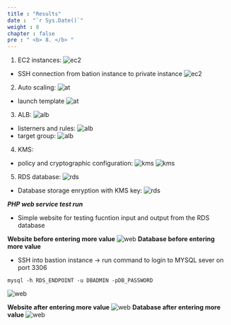 ```yaml
---
title : "Results"
date :  "`r Sys.Date()`" 
weight : 8 
chapter : false
pre : " <b> 8. </b> "
---
```

1) EC2 instances:
![ec2](/images/2.prerequisite/ec2.png)
- SSH connection from bation instance to private instance
![ec2](/images/2.prerequisite/ec2SSH.png)
2) Auto scaling: 
![at](/images/2.prerequisite/auto-scaling.png)
- launch template
![at](/images/2.prerequisite/launch_template.png)
3) ALB:
![alb](/images/2.prerequisite/Pictalb.png)
- listerners and rules: 
![alb](/images/2.prerequisite/alb.png)
- target group:
![alb](/images/2.prerequisite/targetgr.png)
4) KMS:
- policy and cryptographic configuration:
![kms](/images/KMS/Picture1.png)
![kms](/images/KMS/Picture2.png)
5) RDS database:
![rds](/images/RDS/rds.png)
- Database storage enryption with KMS key:
![rds](/images/RDS/sec.png)

***PHP web service test run***
- Simple website for testing fucntion input and output from the RDS database

**Website before entering more value**
![web](/images/web1.png)
**Database before entering more value**
- SSH into bastion instance -> run command to login to MYSQL sever on port 3306
```
mysql -h RDS_ENDPOINT -u DBADMIN -pDB_PASSWORD
```
![web](/images/rds_connection.png)

**Website after entering more value**
![web](/images/rds_conn2.png)
**Database after entering more value**
![web](/images/rds3.png)
